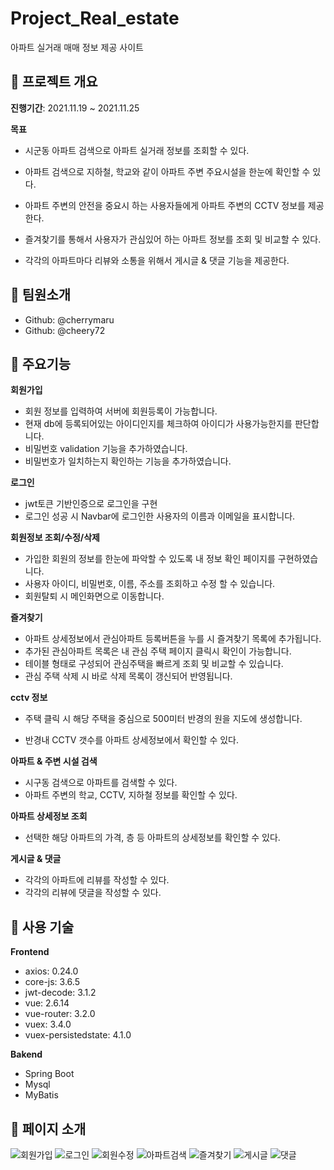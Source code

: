 # Project_Real_estate

아파트 실거래 매매 정보 제공 사이트


## :date: 프로젝트 개요

**진행기간**: 2021.11.19 ~ 2021.11.25

**목표**

- 시군동 아파트 검색으로 아파트 실거래 정보를 조회할 수 있다.

- 아파트 검색으로 지하철, 학교와 같이 아파트 주변 주요시설을 한눈에 확인할 수 있다.

- 아파트 주변의 안전을 중요시 하는 사용자들에게 아파트 주변의 CCTV 정보를 제공한다.

- 즐겨찾기를 통해서 사용자가 관심있어 하는 아파트 정보를 조회 및 비교할 수 있다.

- 각각의 아파트마다 리뷰와 소통을 위해서 게시글 & 댓글 기능을 제공한다.

## :raising_hand: 팀원소개
- Github: @cherrymaru
- Github: @cheery72

## :hammer: 주요기능

**회원가입**

- 회원 정보를 입력하여 서버에 회원등록이 가능합니다.
- 현재 db에 등록되어있는 아이디인지를 체크하여 아이디가 사용가능한지를 판단합니다.
- 비밀번호 validation 기능을 추가하였습니다.
- 비밀번호가 일치하는지 확인하는 기능을 추가하였습니다.

**로그인**

- jwt토큰 기반인증으로 로그인을 구현
- 로그인 성공 시 Navbar에 로그인한 사용자의 이름과 이메일을 표시합니다.

**회원정보 조회/수정/삭제**

- 가입한 회원의 정보를 한눈에 파악할 수 있도록 내 정보 확인 페이지를 구현하였습니다.
- 사용자 아이디, 비밀번호, 이름, 주소를 조회하고 수정 할 수 있습니다.
- 회원탈퇴 시 메인화면으로 이동합니다.

**즐겨찾기**

- 아파트 상세정보에서 관심아파트 등록버튼을 누를 시 즐겨찾기 목록에 추가됩니다.
- 추가된 관심아파트 목록은 내 관심 주택 페이지 클릭시 확인이 가능합니다.
- 테이블 형태로 구성되어 관심주택을 빠르게 조회 및 비교할 수 있습니다.
- 관심 주택 삭제 시 바로 삭제 목록이 갱신되어 반영됩니다.

**cctv 정보**

- 주택 클릭 시 해당 주택을 중심으로 500미터 반경의 원을 지도에 생성합니다.

- 반경내 CCTV 갯수를 아파트 상세정보에서 확인할 수 있다.

  

**아파트 & 주변 시설 검색**

- 시구동 검색으로 아파트를 검색할 수 있다.
- 아파트 주변의 학교, CCTV, 지하철 정보를 확인할 수 있다.

**아파트 상세정보 조회**

- 선택한 해당 아파트의 가격, 층 등 아파트의 상세정보를 확인할 수 있다.


**게시글 & 댓글**

- 각각의 아파트에 리뷰를 작성할 수 있다.
- 각각의 리뷰에 댓글을 작성할 수 있다.

 
## :wrench: 사용 기술

**Frontend**

-  axios: 0.24.0
-  core-js: 3.6.5
-  jwt-decode: 3.1.2
-  vue: 2.6.14
-  vue-router: 3.2.0
-  vuex: 3.4.0
-  vuex-persistedstate: 4.1.0

**Bakend** 

- Spring Boot
- Mysql
- MyBatis


## :bookmark_tabs: 페이지 소개

![회원가입](https://user-images.githubusercontent.com/69693631/144235679-a9149370-b5ce-4198-824f-43e536627af5.png)
![로그인](https://user-images.githubusercontent.com/69693631/144235797-25e5beaf-8d74-4c52-9823-86bd0f1d2395.png)
![회원수정](https://user-images.githubusercontent.com/69693631/144235914-bda92203-716d-4868-9db8-b7b5e8290667.png)
![아파트검색](https://user-images.githubusercontent.com/69693631/144235883-8630afa1-8cbf-440f-b08a-af6610b66456.png)
![즐겨찾기](https://user-images.githubusercontent.com/69693631/144235956-1f544660-0d2e-497d-b4d7-329469a8a1c3.png)
![게시글](https://user-images.githubusercontent.com/69693631/144241871-518c78d6-8a33-4e21-a793-e034b83f8bb0.png)
![댓글](https://user-images.githubusercontent.com/69693631/144241877-056a2aa0-0e31-4f33-9655-554507554aa8.png)
